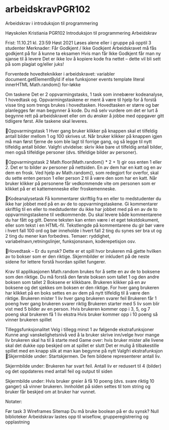 # arbeidskravPGR102
Arbeidskrav i introduksjon til programmering


Høyskolen Kristiania
PGR102 Introduksjon til programmering
Arbeidskrav

Frist: 11.10.21 kl. 23:59
Høst 2021
Løses alene eller i gruppe på opptil 3 studenter
Merknader: 
Får Godkjent / Ikke Godkjent
Arbeidskravet må fås godkjent på for å kunne ta eksamen
Hvis man får Ikke Godkjent får man ny sjanse til å levere
Det er ikke lov å kopiere kode fra nettet – dette vil bli sett på som plagiat og/eller juks!

Forventede hovedteknikker i arbeidskravet:
variabler
document.getElementById
if else
funksjoner
events
template literal
innerHTML
Math.random()
for-løkke

Om taskene
Det er 2 oppvarmingstasks, 1 task som innebærer kodeanalyse, 1 hovedtask og. Oppvarmingstaskene er ment å være til hjelp for å forstå visse ting som trengs brukes i hovedtasken. Hovedtasken er større og bør planlegges før man begynner å kode. Du må selv vurdere om det er lurt å begynne rett på arbeidskravet eller om du ønsker å jobbe med oppgaver gitt tidligere først. 
Alle taskene skal leveres. 

Oppvarmingstask 1
Hver gang bruker klikker på knappen skal et tilfeldig antall bilder mellom 1 og 100 skrives ut. Når bruker klikker på knappen igjen må man først fjerne de som ble lagt til forrige gang, og så legge til nytt tilfeldig antall bilder. 
Valgfri utvidelse: skriv ikke bare ut tilfeldig antall bilder, men også tilfeldige personer (dvs. tilfeldige bilder av personer).


Oppvarmingstask 2 
Math.floor(Math.random() * 2 + 1) gir oss enten 1 eller 2.
Det er to bilder av personer på nettsiden. En av dem har en katt og en av dem en frosk. Ved hjelp av Math.random(), som redegjort for overfor, skal du sette enten person 1 eller person 2 til å være den som har en katt. 
Når bruker klikker på personene får vedkommende vite om personen som er klikket på er et kattemenneske eller froskemenneske. 

  Kodeanalysetask
Få kommentarer skriftlig fra en eller to medstudenter du ikke har jobbet med på en av de to oppvarmingstaskene.
Gi kommentarer skriftlig til en eller to medstudenter du ikke har jobbet med på en av de to oppvarmingstaskene til vedkommende.
Du skal levere både kommentarene du har fått og gitt. Denne teksten kan enten være i et eget tekstdokument, eller som tekst i en HTML-fil. 
Tekstlengde på kommentarene du gir bør være i hvert fall 100 ord og bør inneholde i hvert fall 2 ting du synes ser bra ut og 2 ting du mener kan forbedres. 
Temaer: ryddighet, variabelnavn,retningslinjer, funksjonsnavn, koderepetisjon osv.


Hovedtask – Er du synsk?
Dette er et spill hvor brukeren må gjette hvilken av to bokser som er den riktige. Skjermbilder er inkludert på de neste sidene for lettere forstå hvordan spillet fungerer. 

Krav til applikasjonen
Math.random brukes for å sette en av de to boksene som den riktige. Du må forstå den første boksen som tallet 1 og den andre boksen som tallet 2
Boksene er klikkbare. Brukeren klikker på en av boksene og det sjekkes om boksen er den riktige. For hver gang brukeren har klikket på en boks settes en av dem på nytt tilfeldig til å være den riktige.
Brukeren mister 1 liv hver gang brukeren svarer feil
Brukeren får 1 poeng hver gang brukeren svarer riktig
Brukeren starter med 5 liv som blir vist med 5 bilder av en person.
Hvis brukeren kommer opp i 3, 5, og 7 poeng skal brukeren få 1 liv ekstra
Hvis bruker kommer opp i 10 poeng så vinner brukeren spillet

Tilleggsfunksjonalitet
Velg i tillegg minst 1 av følgende ekstrafunksjoner
Kunne angi vanskelighetsnivå ved å la bruker skrive inn/velge hvor mange liv brukeren skal ha til å starte med
Game over: hvis bruker mister alle livene skal det dukke opp beskjed om at spillet er slutt
Det er mulig å tilbakestille spillet med en knapp slik at man kan begynne på nytt
Valgfri ekstrafunksjon
Skjermbilde under: Startskjermen. De fem bildene representerer antall liv. 


Skjermbilde under: Brukeren har svart feil. Antall liv er redusert til 4 (bilder) og det oppdateres med antall feil og output til siden


Skjermbilde under: Hvis bruker greier å få 10 poeng (dvs. svare riktig 10 ganger) så vinner brukeren. Innholdet på siden settes til tom string og bruker får beskjed om at bruker har vunnet. 


Notater:

Før task 3
Wireframes
Sitemap
Du må bruke boolean på er du synsk?
Null biblioteker
Arbeidskrav lastes opp til wiseflow, grupperegistrering og opplastning
